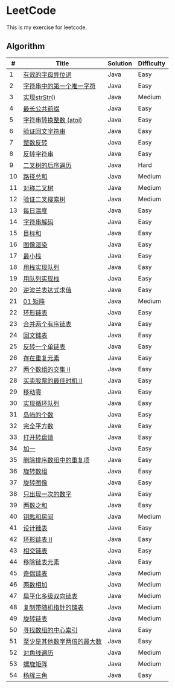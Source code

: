 LeetCode
========
This is my exercise for leetcode. 

## Algorithm

| # | Title | Solution | Difficulty |
|---|-------|----------|------------|
|1  | [有效的字母异位词](./src/com/james/leetcode/string/Anagram.java) | Java | Easy |
|2  | [字符串中的第一个唯一字符](./src/com/james/leetcode/string/FirstUniqChar.java) | Java | Easy |
|3  | [实现strStr()](./src/com/james/leetcode/string/IndexOf.java) | Java | Medium |
|4  | [最长公共前缀](./src/com/james/leetcode/string/LongestCommonPrefix.java) | Java | Easy |
|5  | [字符串转换整数 (atoi)](./src/com/james/leetcode/string/MyAtoi.java) | Java | Easy |
|6  | [验证回文字符串](./src/com/james/leetcode/string/Palindrome.java) | Java | Easy |
|7  | [整数反转](./src/com/james/leetcode/string/ReverseNumber.java) | Java | Easy |
|8  | [反转字符串](./src/com/james/leetcode/string/ReverseString.java) | Java | Easy |
|9  | [二叉树的后序遍历](./src/com/james/leetcode/tree/TreeNode.java) | Java | Hard |
|10  | [路径总和](./src/com/james/leetcode/tree/PathSum.java) | Java | Medium |
|11  | [对称二叉树](./src/com/james/leetcode/tree/Symmetric.java) | Java | Medium |
|12  | [验证二叉搜索树](./src/com/james/leetcode/tree/ValidBST.java) | Java | Medium |
|13  | [每日温度](./src/com/james/leetcode/stack/DailyTemperatures.java) | Java | Easy |
|14  | [字符串解码](./src/com/james/leetcode/stack/DecodeString.java) | Java | Easy |
|15  | [目标和](./src/com/james/leetcode/stack/FindTargetSumWays.java) | Java | Easy |
|16  | [图像渲染](./src/com/james/leetcode/stack/FloodFill.java) | Java | Easy |
|17  | [最小栈](./src/com/james/leetcode/stack/MinStack.java) | Java | Easy |
|18  | [用栈实现队列](./src/com/james/leetcode/stack/MyQueue.java) | Java | Easy |
|19  | [用队列实现栈](./src/com/james/leetcode/stack/MyStack.java) | Java | Easy |
|20  | [逆波兰表达式求值](./src/com/james/leetcode/stack/ReversePolish.java) | Java | Easy |
|21  | [01 矩阵](./src/com/james/leetcode/stack/UpdateMatrix.java) | Java | Medium |
|22  | [环形链表](./src/com/james/leetcode/link/CycleLinkList.java) | Java | Easy |
|23  | [合并两个有序链表](./src/com/james/leetcode/link/MergeTwoLists.java) | Java | Easy |
|24  | [回文链表](./src/com/james/leetcode/link/Palindrome.java) | Java | Easy |
|25  | [反转一个单链表](./src/com/james/leetcode/link/ReverseLinkList.java) | Java | Easy |
|26  | [存在重复元素](./src/com/james/leetcode/array/DuplicateNumOfArrays.java) | Java | Easy |
|27  | [两个数组的交集 II](./src/com/james/leetcode/array/IntersectOfArrays.java) | Java | Easy |
|28  | [买卖股票的最佳时机 II](./src/com/james/leetcode/array/MaxProfitII.java) | Java | Easy |
|29  | [移动零](./src/com/james/leetcode/array/MoveZeroes.java) | Java | Easy |
|30  | [实现循环队列](./src/com/james/leetcode/array/MyCircularQueue.java) | Java | Easy |
|31  | [岛屿的个数](./src/com/james/leetcode/array/NumIslands.java) | Java | Easy |
|32  | [完全平方数](./src/com/james/leetcode/array/NumSquares.java) | Java | Easy |
|33  | [打开转盘锁](./src/com/james/leetcode/array/OpenLock.java) | Java | Easy |
|34  | [加一](./src/com/james/leetcode/array/PlusOne.java) | Java | Easy |
|35  | [删除排序数组中的重复项](./src/com/james/leetcode/array/RemoveDuplicatesOfArray.java) | Java | Easy |
|36  | [旋转数组](./src/com/james/leetcode/array/RotateArray.java) | Java | Easy |
|37  | [旋转图像](./src/com/james/leetcode/array/RotateMatrix.java) | Java | Easy |
|38  | [只出现一次的数字](./src/com/james/leetcode/array/SingleNumber.java) | Java | Easy |
|39  | [两数之和](./src/com/james/leetcode/array/TwoSum.java) | Java | Easy |
|40  | [钥匙和房间](./src/com/james/leetcode/stack/VisitAllRooms.java) | Java | Medium |
|41  | [设计链表](./src/com/james/leetcode/link/MyLinkedList.java) | Java | Easy |
|42  | [环形链表 II](./src/com/james/leetcode/link/CycleLinkList2.java) | Java | Easy |
|43  | [相交链表](./src/com/james/leetcode/link/IntersectionNode.java) | Java | Easy |
|44  | [移除链表元素](./src/com/james/leetcode/link/RemoveElements.java) | Java | Easy |
|45  | [奇偶链表](./src/com/james/leetcode/link/OddEvenList.java) | Java | Medium |
|46  | [两数相加](./src/com/james/leetcode/link/AddTwoNumbers.java) | Java | Medium |
|47  | [扁平化多级双向链表](./src/com/james/leetcode/link/Flatten.java) | Java | Medium |
|48  | [复制带随机指针的链表](./src/com/james/leetcode/link/CopyRandomList.java) | Java | Medium |
|49  | [旋转链表](./src/com/james/leetcode/link/RotateRight.java) | Java | Medium |
|50  | [寻找数组的中心索引](./src/com/james/leetcode/array/PivotIndex.java) | Java | Easy |
|51  | [至少是其他数字两倍的最大数](./src/com/james/leetcode/array/DominantIndex.java) | Java | Easy |
|52  | [对角线遍历](./src/com/james/leetcode/array/DiagonalOrder.java) | Java | Medium |
|53  | [螺旋矩阵](./src/com/james/leetcode/array/SpiralOrder.java) | Java | Medium |
|54  | [杨辉三角](./src/com/james/leetcode/array/PascalTriangle.java) | Java | Easy |
